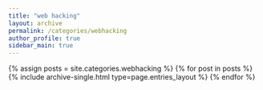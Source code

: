 ```yaml
---
title: "web hacking"
layout: archive
permalink: /categories/webhacking
author_profile: true
sidebar_main: true
---
```



{% assign posts = site.categories.webhacking %}
{% for post in posts %} {% include archive-single.html type=page.entries_layout %} {% endfor %}